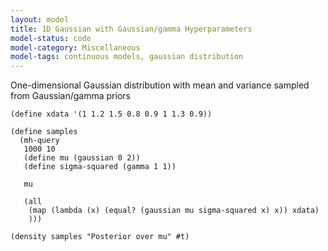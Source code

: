```yaml
---
layout: model
title: 1D Gaussian with Gaussian/gamma Hyperparameters
model-status: code
model-category: Miscellaneous
model-tags: continuous models, gaussian distribution
---
```


One-dimensional Gaussian distribution with mean and variance
sampled from Gaussian/gamma priors

~~~~
(define xdata '(1 1.2 1.5 0.8 0.9 1 1.3 0.9))

(define samples
  (mh-query
   1000 10
   (define mu (gaussian 0 2))
   (define sigma-squared (gamma 1 1))
   
   mu

   (all
    (map (lambda (x) (equal? (gaussian mu sigma-squared x) x)) xdata)
    )))

(density samples "Posterior over mu" #t)
~~~~
